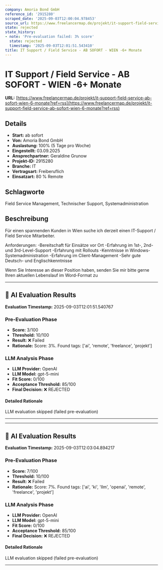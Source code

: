 ```yaml
---
company: Amoria Bond GmbH
reference_id: '2915280'
scraped_date: '2025-09-03T12:00:04.978453'
source_url: https://www.freelancermap.de/projekt/it-support-field-service-ab-sofort-wien-6-monate?ref=rss
state: rejected
state_history:
- note: 'Pre-evaluation failed: 3% score'
  state: rejected
  timestamp: '2025-09-03T12:01:51.543410'
title: IT Support / Field Service - AB SOFORT - WIEN -6+ Monate
---
```



# IT Support / Field Service - AB SOFORT - WIEN -6+ Monate
**URL:** [https://www.freelancermap.de/projekt/it-support-field-service-ab-sofort-wien-6-monate?ref=rss](https://www.freelancermap.de/projekt/it-support-field-service-ab-sofort-wien-6-monate?ref=rss)
## Details
- **Start:** ab sofort
- **Von:** Amoria Bond GmbH
- **Auslastung:** 100% (5 Tage pro Woche)
- **Eingestellt:** 03.09.2025
- **Ansprechpartner:** Geraldine Grunow
- **Projekt-ID:** 2915280
- **Branche:** IT
- **Vertragsart:** Freiberuflich
- **Einsatzart:** 80
                                                % Remote

## Schlagworte
Field Service Management, Technischer Support, Systemadministration

## Beschreibung
Für einen spannenden Kunden in Wien suche ich derzeit einen IT-Support / Field Service Mitarbeiter.

Anforderungen:
-Bereitschaft für Einsätze vor Ort
-Erfahrung im 1st-, 2nd- und 3rd-Level-Support
-Erfahrung mit Rollouts
-Kenntnisse in Windows-Systemadministration
-Erfahrung im Client-Management
-Sehr gute Deutsch- und Englischkenntnisse

Wenn Sie Interesse an dieser Position haben, senden Sie mir bitte gerne Ihren aktuellen Lebenslauf im Word-Format zu

---

## 🤖 AI Evaluation Results

**Evaluation Timestamp:** 2025-09-03T12:01:51.540767

### Pre-Evaluation Phase
- **Score:** 3/100
- **Threshold:** 10/100
- **Result:** ❌ Failed
- **Rationale:** Score: 3%. Found tags: ['ai', 'remote', 'freelance', 'projekt']

### LLM Analysis Phase
- **LLM Provider:** OpenAI
- **LLM Model:** gpt-5-mini
- **Fit Score:** 0/100
- **Acceptance Threshold:** 85/100
- **Final Decision:** ❌ REJECTED

#### Detailed Rationale
LLM evaluation skipped (failed pre-evaluation)

---


---

## 🤖 AI Evaluation Results

**Evaluation Timestamp:** 2025-09-03T12:03:04.894217

### Pre-Evaluation Phase
- **Score:** 7/100
- **Threshold:** 10/100
- **Result:** ❌ Failed
- **Rationale:** Score: 7%. Found tags: ['ai', 'ki', 'llm', 'openai', 'remote', 'freelance', 'projekt']

### LLM Analysis Phase
- **LLM Provider:** OpenAI
- **LLM Model:** gpt-5-mini
- **Fit Score:** 0/100
- **Acceptance Threshold:** 85/100
- **Final Decision:** ❌ REJECTED

#### Detailed Rationale
LLM evaluation skipped (failed pre-evaluation)

---
